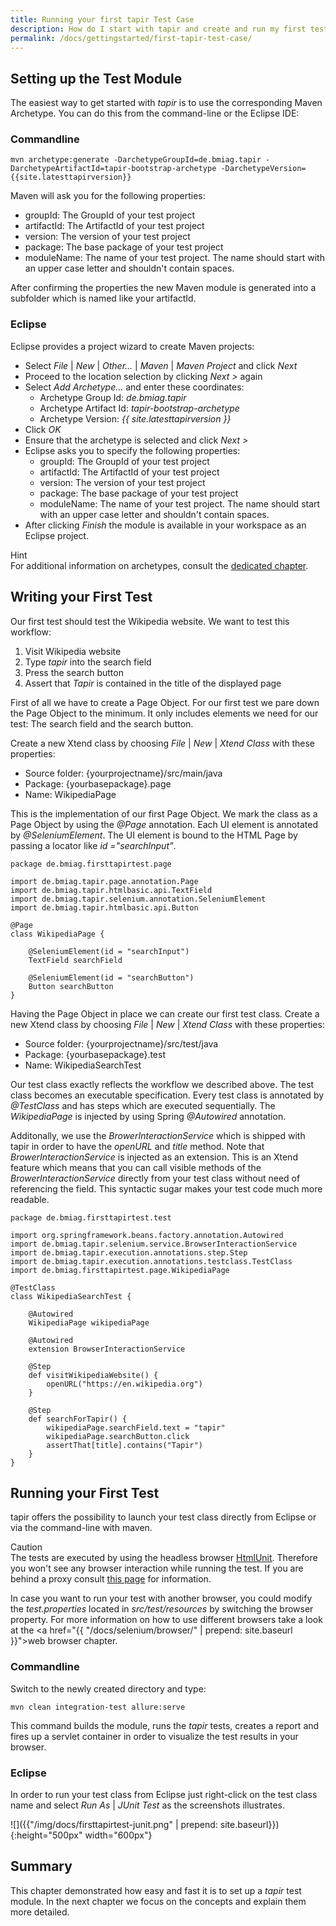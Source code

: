 ```yaml
---
title: Running your first tapir Test Case
description: How do I start with tapir and create and run my first test case?
permalink: /docs/gettingstarted/first-tapir-test-case/
---
```


## Setting up the Test Module

The easiest way to get started with <i>tapir</i> is to use the corresponding
Maven Archetype. You can do this from the command-line or the Eclipse
IDE:

### Commandline

``` text
mvn archetype:generate -DarchetypeGroupId=de.bmiag.tapir -DarchetypeArtifactId=tapir-bootstrap-archetype -DarchetypeVersion={{site.latesttapirversion}}
```

Maven will ask you for the following properties:

-   groupId: The GroupId of your test project
-   artifactId: The ArtifactId of your test project
-   version: The version of your test project
-   package: The base package of your test project
-   moduleName: The name of your test project. The name should start
    with an upper case letter and shouldn't contain spaces.

After confirming the properties the new Maven module is generated into a
subfolder which is named like your artifactId.

### Eclipse

Eclipse provides a project wizard to create Maven projects:

-   Select *File* \| <i>New</i> \| <i>Other...</i> \| <i>Maven</i> \| <i>Maven Project</i> and click
    <i>Next</i>
-   Proceed to the location selection by clicking *Next >* again
-   Select *Add Archetype...* and enter these coordinates:
    -   Archetype Group Id: *de.bmiag.tapir*
    -   Archetype Artifact Id: *tapir-bootstrap-archetype*
    -   Archetype Version: *{{ site.latesttapirversion }}*
-   Click *OK*
-   Ensure that the archetype is selected and click *Next >*
-   Eclipse asks you to specify the following properties:
    -   groupId: The GroupId of your test project
    -   artifactId: The ArtifactId of your test project
    -   version: The version of your test project
    -   package: The base package of your test project
    -   moduleName: The name of your test project. The name should start
        with an upper case letter and shouldn't contain spaces.
-   After clicking *Finish* the module is available in your workspace as
    an Eclipse project.

<div class="panel panel-info">
  <div class="panel-heading">
    <div class="panel-title"><span class="fas fa-info-circle"></span> Hint</div>
  </div>
  <div class="panel-body">
  For additional information on archetypes, consult the <a href="{{ "/docs/usingtapir/archetypes/" | prepend: site.baseurl }}">dedicated
  chapter</a>.
  </div>
</div>

## Writing your First Test

Our first test should test the Wikipedia website. We want to test this workflow:
1. Visit Wikipedia website
1. Type *tapir* into the search field
1. Press the search button
1. Assert that *Tapir* is contained in the title of the displayed page

First of all we have to create a Page Object. For our first test we pare down the Page Object to the minimum. It only includes elements we need for our test: The search field and the search button.

Create a new Xtend class by choosing *File* | *New* | *Xtend Class* with these properties:
-   Source folder: {yourprojectname}/src/main/java
-   Package: {yourbasepackage}.page
-   Name: WikipediaPage

This is the implementation of our first Page Object. We mark the class as a Page Object by using the *@Page* annotation. Each UI element is annotated by *@SeleniumElement*. The UI element is bound to the HTML Page by passing a locator like *id ="searchInput"*.

``` xtend
package de.bmiag.firsttapirtest.page

import de.bmiag.tapir.page.annotation.Page
import de.bmiag.tapir.htmlbasic.api.TextField
import de.bmiag.tapir.selenium.annotation.SeleniumElement
import de.bmiag.tapir.htmlbasic.api.Button

@Page
class WikipediaPage {

	@SeleniumElement(id = "searchInput")
	TextField searchField

	@SeleniumElement(id = "searchButton")
	Button searchButton
}
```

Having the Page Object in place we can create our first test class.
Create a new Xtend class by choosing *File* | *New* | *Xtend Class* with these properties:
-   Source folder: {yourprojectname}/src/test/java
-   Package: {yourbasepackage}.test
-   Name: WikipediaSearchTest

Our test class exactly reflects the workflow we described above. The test class becomes an executable specification. Every test class is annotated by *@TestClass* and has steps which are executed sequentially. The *WikipediaPage* is injected by using Spring *@Autowired* annotation.

Additonally, we use the *BrowerInteractionService* which is shipped with tapir in order to have the *openURL* and *title* method. Note that *BrowerInteractionService* is injected as an extension. This is an Xtend feature which means that you can call visible methods of the *BrowerInteractionService* directly from your test class without need of referencing the field. This syntactic sugar makes your test code much more readable.

``` xtend
package de.bmiag.firsttapirtest.test

import org.springframework.beans.factory.annotation.Autowired
import de.bmiag.tapir.selenium.service.BrowserInteractionService
import de.bmiag.tapir.execution.annotations.step.Step
import de.bmiag.tapir.execution.annotations.testclass.TestClass
import de.bmiag.firsttapirtest.page.WikipediaPage

@TestClass
class WikipediaSearchTest {

	@Autowired
	WikipediaPage wikipediaPage

	@Autowired
	extension BrowserInteractionService

	@Step
	def visitWikipediaWebsite() {
		openURL("https://en.wikipedia.org")
	}

	@Step
	def searchForTapir() {
		wikipediaPage.searchField.text = "tapir"
		wikipediaPage.searchButton.click
		assertThat[title].contains("Tapir")
	}
}
```

## Running your First Test

tapir offers the possibility to launch your test class directly from Eclipse or via the command-line with maven.

<div class="panel panel-warning">
  <div class="panel-heading">
    <div class="panel-title"><span class="fas fa-exclamation-circle"></span> Caution</div>
  </div>
  <div class="panel-body">
  The tests are executed by using the headless
  browser <a href="http://htmlunit.sourceforge.net/">HtmlUnit</a>. Therefore you
  won't see any browser interaction while running the test. If you are behind a proxy consult <a href="{{"/docs/usingtapir/general-properties/#http-proxy" | prepend: site.baseurl}}">this page</a> for information.

  In case you want to run your test with another browser, you could modify
  the <i>test.properties</i> located in <i>src/test/resources</i> by switching the
  browser property. For more information on how to use different browsers take a look at the <a href="{{ "/docs/selenium/browser/" | prepend: site.baseurl }}">web browser chapter</a>.
  </div>
</div>



### Commandline

Switch to the newly created directory and type:

``` text
mvn clean integration-test allure:serve
```

This command builds the module, runs the <i>tapir</i> tests, creates a report
and fires up a servlet container in order to visualize the test results in your browser.

### Eclipse

In order to run your test class from Eclipse just right-click on the test class name and select *Run As* | *JUnit Test* as the screenshots illustrates.

![]({{"/img/docs/firsttapirtest-junit.png" | prepend: site.baseurl}}){:height="500px" width="600px"}

## Summary

This chapter demonstrated how easy and fast it is to set up a <i>tapir</i> test
module. In the next chapter we focus on the concepts and explain them
more detailed.
